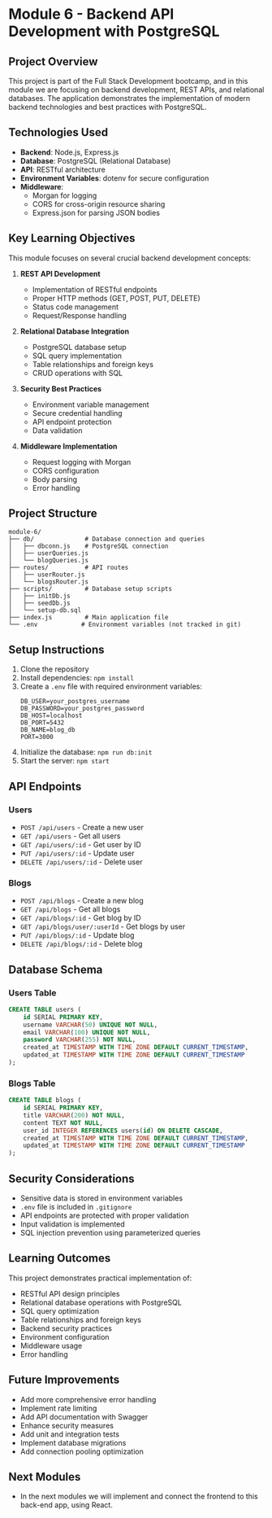 # Module 6 - Backend API Development with PostgreSQL

## Project Overview

This project is part of the Full Stack Development bootcamp, and in this module we are focusing on backend development, REST APIs, and relational databases. The application demonstrates the implementation of modern backend technologies and best practices with PostgreSQL.

## Technologies Used

- **Backend**: Node.js, Express.js
- **Database**: PostgreSQL (Relational Database)
- **API**: RESTful architecture
- **Environment Variables**: dotenv for secure configuration
- **Middleware**:
  - Morgan for logging
  - CORS for cross-origin resource sharing
  - Express.json for parsing JSON bodies

## Key Learning Objectives

This module focuses on several crucial backend development concepts:

1. **REST API Development**

   - Implementation of RESTful endpoints
   - Proper HTTP methods (GET, POST, PUT, DELETE)
   - Status code management
   - Request/Response handling

2. **Relational Database Integration**

   - PostgreSQL database setup
   - SQL query implementation
   - Table relationships and foreign keys
   - CRUD operations with SQL

3. **Security Best Practices**

   - Environment variable management
   - Secure credential handling
   - API endpoint protection
   - Data validation

4. **Middleware Implementation**
   - Request logging with Morgan
   - CORS configuration
   - Body parsing
   - Error handling

## Project Structure

```
module-6/
├── db/              # Database connection and queries
│   ├── dbconn.js    # PostgreSQL connection
│   ├── userQueries.js
│   └── blogQueries.js
├── routes/          # API routes
│   ├── userRouter.js
│   └── blogsRouter.js
├── scripts/         # Database setup scripts
│   ├── initDb.js
│   ├── seedDb.js
│   └── setup-db.sql
├── index.js         # Main application file
└── .env            # Environment variables (not tracked in git)
```

## Setup Instructions

1. Clone the repository
2. Install dependencies: `npm install`
3. Create a `.env` file with required environment variables:
   ```
   DB_USER=your_postgres_username
   DB_PASSWORD=your_postgres_password
   DB_HOST=localhost
   DB_PORT=5432
   DB_NAME=blog_db
   PORT=3000
   ```
4. Initialize the database: `npm run db:init`
5. Start the server: `npm start`

## API Endpoints

### Users

- `POST /api/users` - Create a new user
- `GET /api/users` - Get all users
- `GET /api/users/:id` - Get user by ID
- `PUT /api/users/:id` - Update user
- `DELETE /api/users/:id` - Delete user

### Blogs

- `POST /api/blogs` - Create a new blog
- `GET /api/blogs` - Get all blogs
- `GET /api/blogs/:id` - Get blog by ID
- `GET /api/blogs/user/:userId` - Get blogs by user
- `PUT /api/blogs/:id` - Update blog
- `DELETE /api/blogs/:id` - Delete blog

## Database Schema

### Users Table

```sql
CREATE TABLE users (
    id SERIAL PRIMARY KEY,
    username VARCHAR(50) UNIQUE NOT NULL,
    email VARCHAR(100) UNIQUE NOT NULL,
    password VARCHAR(255) NOT NULL,
    created_at TIMESTAMP WITH TIME ZONE DEFAULT CURRENT_TIMESTAMP,
    updated_at TIMESTAMP WITH TIME ZONE DEFAULT CURRENT_TIMESTAMP
);
```

### Blogs Table

```sql
CREATE TABLE blogs (
    id SERIAL PRIMARY KEY,
    title VARCHAR(200) NOT NULL,
    content TEXT NOT NULL,
    user_id INTEGER REFERENCES users(id) ON DELETE CASCADE,
    created_at TIMESTAMP WITH TIME ZONE DEFAULT CURRENT_TIMESTAMP,
    updated_at TIMESTAMP WITH TIME ZONE DEFAULT CURRENT_TIMESTAMP
);
```

## Security Considerations

- Sensitive data is stored in environment variables
- `.env` file is included in `.gitignore`
- API endpoints are protected with proper validation
- Input validation is implemented
- SQL injection prevention using parameterized queries

## Learning Outcomes

This project demonstrates practical implementation of:

- RESTful API design principles
- Relational database operations with PostgreSQL
- SQL query optimization
- Table relationships and foreign keys
- Backend security practices
- Environment configuration
- Middleware usage
- Error handling

## Future Improvements

- Add more comprehensive error handling
- Implement rate limiting
- Add API documentation with Swagger
- Enhance security measures
- Add unit and integration tests
- Implement database migrations
- Add connection pooling optimization

## Next Modules

- In the next modules we will implement and connect the frontend to this back-end app, using React.
